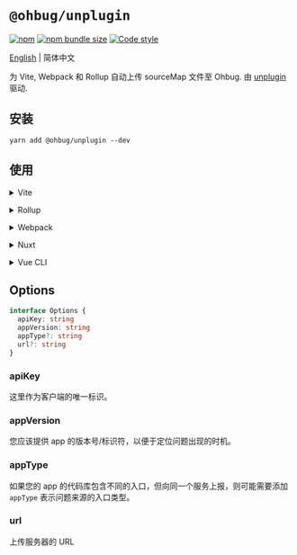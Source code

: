 # `@ohbug/unplugin`

[![npm](https://img.shields.io/npm/v/@ohbug/unplugin.svg?style=flat-square)](https://www.npmjs.com/package/@ohbug/unplugin)
[![npm bundle size](https://img.shields.io/bundlephobia/min/@ohbug/unplugin?style=flat-square)](https://bundlephobia.com/result?p=@ohbug/unplugin)
[![Code style](https://img.shields.io/badge/code_style-prettier-ff69b4.svg?style=flat-square)](https://github.com/prettier/prettier)

[English](./README.md) | 简体中文

为 Vite, Webpack 和 Rollup 自动上传 sourceMap 文件至 Ohbug. 由 [unplugin](https://github.com/unjs/unplugin) 驱动.

## 安装

```
yarn add @ohbug/unplugin --dev
```

## 使用

<details>
<summary>Vite</summary><br>

```ts
// vite.config.ts
import OhbugUnplugin from '@ohbug/unplugin/vite'

export default defineConfig({
  plugins: [
    OhbugUnplugin({
      apiKey: 'YOUR_API_KEY',
      appVersion: 'YOUR_APP_VERSION',
    }),
  ],
})
```

Example: [`playground/`](./playground/)

<br></details>

<details>
<summary>Rollup</summary><br>

```ts
// rollup.config.js
import OhbugUnplugin from '@ohbug/unplugin/rollup'

export default {
  plugins: [
    OhbugUnplugin({
      apiKey: 'YOUR_API_KEY',
      appVersion: 'YOUR_APP_VERSION',
    }),
    // other plugins
  ],
}
```

<br></details>

<details>
<summary>Webpack</summary><br>

```ts
// webpack.config.js
module.exports = {
  /* ... */
  plugins: [
    require('@ohbug/unplugin/webpack')({
      apiKey: 'YOUR_API_KEY',
      appVersion: 'YOUR_APP_VERSION',
    }),
  ],
}
```

<br></details>

<details>
<summary>Nuxt</summary><br>

```ts
// nuxt.config.js
export default {
  buildModules: [
    [
      '@ohbug/unplugin/nuxt',
      {
        apiKey: 'YOUR_API_KEY',
        appVersion: 'YOUR_APP_VERSION',
      },
    ],
  ],
}
```

> This module works for both Nuxt 2 and [Nuxt Vite](https://github.com/nuxt/vite)

<br></details>

<details>
<summary>Vue CLI</summary><br>

```ts
// vue.config.js
module.exports = {
  configureWebpack: {
    plugins: [
      require('@ohbug/unplugin/webpack')({
        apiKey: 'YOUR_API_KEY',
        appVersion: 'YOUR_APP_VERSION',
      }),
    ],
  },
}
```

<br></details>

## Options

```typescript
interface Options {
  apiKey: string
  appVersion: string
  appType?: string
  url?: string
}
```

### apiKey

这里作为客户端的唯一标识。

### appVersion

您应该提供 app 的版本号/标识符，以便于定位问题出现的时机。

### appType

如果您的 app 的代码库包含不同的入口，但向同一个服务上报，则可能需要添加 `appType` 表示问题来源的入口类型。

### url

上传服务器的 URL
